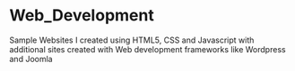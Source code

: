# Web_Development
Sample Websites I created using HTML5, CSS and Javascript with additional sites created with Web development frameworks like Wordpress and Joomla

